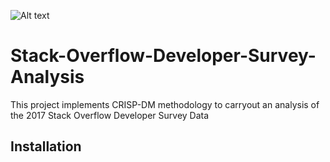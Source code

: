 ![Alt text](https://cdn.sstatic.net/insights/Img/Survey/2017/CorrelatedTechnologies.svg?v=c0d97c351f8f?raw=true "Stack Overflow")
# Stack-Overflow-Developer-Survey-Analysis
This project implements CRISP-DM methodology to carryout an analysis of the 2017 Stack Overflow Developer Survey Data
## Installation

